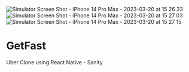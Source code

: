![Simulator Screen Shot - iPhone 14 Pro Max - 2023-03-20 at 15 26 33](https://user-images.githubusercontent.com/48122494/226305992-cc3f9810-e869-426b-acb2-7b831304a9cf.png)
![Simulator Screen Shot - iPhone 14 Pro Max - 2023-03-20 at 15 27 03](https://user-images.githubusercontent.com/48122494/226306020-f2d42b2c-8edb-4e69-9c11-1506d84efa19.png)
![Simulator Screen Shot - iPhone 14 Pro Max - 2023-03-20 at 15 27 15](https://user-images.githubusercontent.com/48122494/226306043-b25173eb-e0d0-4bed-a947-0485f6692d99.png)
# GetFast
Uber Clone using React Native - Sanity
